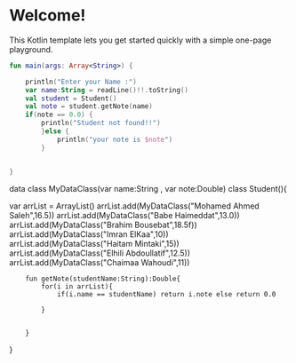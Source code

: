 # Welcome!

This Kotlin template lets you get started quickly with a simple one-page playground.

```kotlin runnable
fun main(args: Array<String>) {

    println("Enter your Name :")
    var name:String = readLine()!!.toString()
    val student = Student()
    val note = student.getNote(name)
    if(note == 0.0) { 
        println("Student not found!!")
        }else {
            println("your note is $note")
        }


}
```
data class MyDataClass(var name:String , var note:Double)
class Student(){

var arrList = ArrayList<MyDataClass>()
        arrList.add(MyDataClass("Mohamed Ahmed Saleh",16.5))
        arrList.add(MyDataClass("Babe Haimeddat",13.0))
        arrList.add(MyDataClass("Brahim Bousebat",18.5f))
        arrList.add(MyDataClass("Imran ElKaa",10))
        arrList.add(MyDataClass("Haitam Mintaki",15))
        arrList.add(MyDataClass("Elhili Abdoullatif",12.5))
        arrList.add(MyDataClass("Chaimaa Wahoudi",11))

        fun getNote(studentName:String):Double{
            for(i in arrList){
                if(i.name == studentName) return i.note else return 0.0

            }

            
        }
}